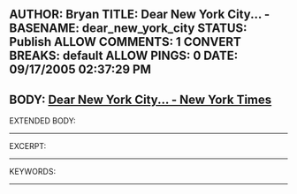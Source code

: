 AUTHOR: Bryan
TITLE: Dear New York City... -
BASENAME: dear_new_york_city
STATUS: Publish
ALLOW COMMENTS: 1
CONVERT BREAKS: __default__
ALLOW PINGS: 0
DATE: 09/17/2005 02:37:29 PM
-----
BODY:
<a title="Dear New York City... - New York Times" href="http://www.nytimes.com/2005/09/11/opinion/11gray.html?th&emc=th">Dear New York City... - New York Times</a>
-----
EXTENDED BODY:

-----
EXCERPT:

-----
KEYWORDS:

-----


